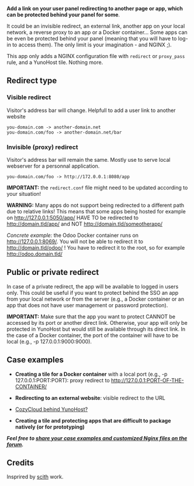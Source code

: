 **Add a link on your user panel redirecting to another page or app, which can be protected behind your panel for some**.

It could be an invisible redirect, an external link, another app on your local network, a reverse proxy to an app or a Docker container... Some apps can be even be protected behind your panel (meaning that you will have to log-in to access them). The only limit is your imagination - and NGINX ;).

This app only adds a NGINX configuration file with `redirect` or `proxy_pass` rule, and a YunoHost tile. Nothing more.

## Redirect type

### Visible redirect

Visitor's address bar will change. Helpfull to add a user link to another website

    you-domain.com -> another-domain.net
    you-domain.com/foo -> another-domain.net/bar

### Invisible (proxy) redirect

Visitor's address bar will remain the same. Mostly use to serve local webserver for a personnal application.
    
    you-domain.com/foo -> http://172.0.0.1:8080/app

**IMPORTANT:** the `redirect.conf` file might need to be updated according to your situation!

**WARNING:** Many apps do not support being redirected to a different path due to relative links! This means that some apps being hosted for example on http://127.0.0.1:5050/app/ HAVE TO be redirected to http://domain.tld/app/ and NOT http://domain.tld/someotherapp/

*Concrete example:* the Odoo Docker container runs on http://127.0.0.1:8069/. You will not be able to redirect it to http://domain.tld/odoo/ ! You have to redirect it to the root, so for example http://odoo.domain.tld/

## Public or private redirect

In case of a private redirect, the app will be available to logged in users only. This could be useful if you want to protect behind the SSO an app from your local network or from the server (e.g., a Docker container or an app that does not have user management or password protection).

**IMPORTANT:** Make sure that the app you want to protect CANNOT be accessed by its port or another direct link. Otherwise, your app will only be protected in YunoHost but would still be available through its direct link. In the case of a Docker container, the port of the container will have to be local (e.g., -p 127.0.0.1:9000:9000).

## Case examples

- **Creating a tile for a Docker container** with a local port (e.g., -p 127.0.0.1:PORT:PORT): proxy redirect to http://127.0.0.1:PORT-OF-THE-CONTAINER/

- **Redirecting to an external website**: visible redirect to the URL

- [CozyCloud behind YunoHost?](https://forum.cozy.io/t/cozy-cloud-sous-yunohost/616/11)

- **Creating a tile and protecting apps that are difficult to package natively (or for prototyping)**


**_Feel free to [share your case examples and customized Nginx files on the forum](https://forum.yunohost.org/t/2182)._**

## Credits

Insprired by [scith](https://github.com/scith) work.
